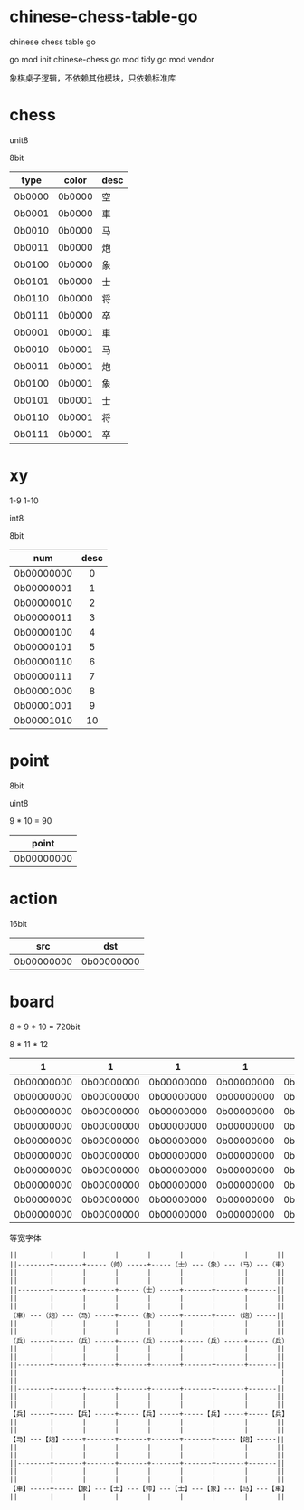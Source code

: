 # chinese-chess-table-go

chinese chess table go

go mod init chinese-chess go mod tidy go mod vendor

象棋桌子逻辑，不依赖其他模块，只依赖标准库

# chess

unit8

8bit

| type | color | desc | 
|:---:|:---:|:---|
| 0b0000 | 0b0000 | 空|
| 0b0001 | 0b0000 | 車|
| 0b0010 | 0b0000 | 马|
| 0b0011 | 0b0000 | 炮|
| 0b0100 | 0b0000 | 象|
| 0b0101 | 0b0000 | 士|
| 0b0110 | 0b0000 | 将|
| 0b0111 | 0b0000 | 卒|
| 0b0001 | 0b0001 | 車|
| 0b0010 | 0b0001 | 马|
| 0b0011 | 0b0001 | 炮|
| 0b0100 | 0b0001 | 象|
| 0b0101 | 0b0001 | 士|
| 0b0110 | 0b0001 | 将|
| 0b0111 | 0b0001 | 卒|



# xy

1-9
1-10

int8

8bit

| num | desc |
|:---:|:---:|
| 0b00000000 |0|
| 0b00000001 |1|
| 0b00000010 |2|
| 0b00000011 |3|
| 0b00000100 |4|
| 0b00000101 |5|
| 0b00000110 |6|
| 0b00000111 |7|
| 0b00001000 |8|
| 0b00001001 |9|
| 0b00001010 | 10 |




# point

8bit

uint8

9 * 10 = 90


| point |
|:------:|
| 0b00000000 |


# action

16bit

|src | dst | 
|:------:|:------:|
|0b00000000 | 0b00000000 |




# board

8 * 9 * 10 = 720bit

8 * 11 * 12

|1|1|1|1|1|1|1|1|1|
|:---:|:---:|:---:|:---:|:---:|:---:|:---:|:---:|:---:|
| 0b00000000 | 0b00000000 | 0b00000000 | 0b00000000 | 0b00000000 | 0b00000000 | 0b00000000 | 0b00000000 | 0b00000000 |
| 0b00000000 | 0b00000000 | 0b00000000 | 0b00000000 | 0b00000000 | 0b00000000 | 0b00000000 | 0b00000000 | 0b00000000 |
| 0b00000000 | 0b00000000 | 0b00000000 | 0b00000000 | 0b00000000 | 0b00000000 | 0b00000000 | 0b00000000 | 0b00000000 |
| 0b00000000 | 0b00000000 | 0b00000000 | 0b00000000 | 0b00000000 | 0b00000000 | 0b00000000 | 0b00000000 | 0b00000000 |
| 0b00000000 | 0b00000000 | 0b00000000 | 0b00000000 | 0b00000000 | 0b00000000 | 0b00000000 | 0b00000000 | 0b00000000 |
| 0b00000000 | 0b00000000 | 0b00000000 | 0b00000000 | 0b00000000 | 0b00000000 | 0b00000000 | 0b00000000 | 0b00000000 |
| 0b00000000 | 0b00000000 | 0b00000000 | 0b00000000 | 0b00000000 | 0b00000000 | 0b00000000 | 0b00000000 | 0b00000000 |
| 0b00000000 | 0b00000000 | 0b00000000 | 0b00000000 | 0b00000000 | 0b00000000 | 0b00000000 | 0b00000000 | 0b00000000 |
| 0b00000000 | 0b00000000 | 0b00000000 | 0b00000000 | 0b00000000 | 0b00000000 | 0b00000000 | 0b00000000 | 0b00000000 |
| 0b00000000 | 0b00000000 | 0b00000000 | 0b00000000 | 0b00000000 | 0b00000000 | 0b00000000 | 0b00000000 | 0b00000000 |


等宽字体

```
||        |       |       |       |       |       |       |       ||
||--------+-------+-----（帅）-----+-----（士）---（象）---（马）---（車）
||        |       |       |       |       |       |       |       ||
||        |       |       |       |       |       |       |       ||
||--------+-------+-------+-----（士）-----+-------+-------+-------||
||        |       |       |       |       |       |       |       ||
||        |       |       |       |       |       |       |       ||
（車）---（炮）---（马）-----+-----（象）-----+-------+-----（炮）-----||
||        |       |       |       |       |       |       |       ||
||        |       |       |       |       |       |       |       ||
（兵）-----+-----（兵）-----+-----（兵）-----+-----（兵）-----+-----（兵）
||        |       |       |       |       |       |       |       ||
||        |       |       |       |       |       |       |       ||
||--------+-------+-------+-------+-------+-------+-------+-------||
||                                                                 |
||                                                                 |
||--------+-------+-------+-------+-------+-------+-------+-------||
||        |       |       |       |       |       |       |       ||
||        |       |       |       |       |       |       |       ||
【兵】-----+-----【兵】-----+-----【兵】-----+-----【兵】-----+-----【兵】
||        |       |       |       |       |       |       |       ||
||        |       |       |       |       |       |       |       ||
【马】---【炮】-----+-------+-------+-------+-------+-----【炮】-----||
||        |       |       |       |       |       |       |       ||
||        |       |       |       |       |       |       |       ||
||--------+-------+-------+-------+-------+-------+-------+-------||
||        |       |       |       |       |       |       |       ||
||        |       |       |       |       |       |       |       ||
【車】-----+-----【象】---【士】---【帅】---【士】---【象】---【马】---【車】
||        |       |       |       |       |       |       |       ||
```